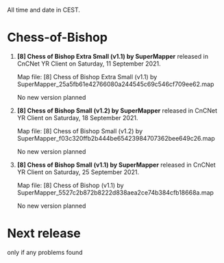 All time and date in CEST.

# Chess-of-Bishop

1. **[8] Chess of Bishop Extra Small (v1.1) by SuperMapper**
released in CnCNet YR Client on Saturday, ‎11 ‎September ‎2021.

   Map file: [8] Chess of Bishop Extra Small (v1.1) by SuperMapper_25a5fb61e42766080a244545c69c546cf709ee62.map

   No new version planned


2. **[8] Chess of Bishop Small (v1.2) by SuperMapper**
released in CnCNet YR Client on Saturday, ‎18 ‎September ‎2021.

   Map file: [8] Chess of Bishop Small (v1.2) by SuperMapper_f03c320ffb2b444be65423984707362bee649c26.map

   No new version planned


3. **[8] Chess of Bishop Small (v1.1) by SuperMapper**
released in CnCNet YR Client on Saturday, ‎25 ‎September ‎2021.

   Map file: [8] Chess of Bishop (v1.1) by SuperMapper_5527c2b872b8222d838aea2ce74b384cfb18668a.map

   No new version planned


# Next release

only if any problems found
